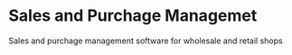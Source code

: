 # Sales and Purchage Managemet


Sales and purchage management software for wholesale and retail shops

